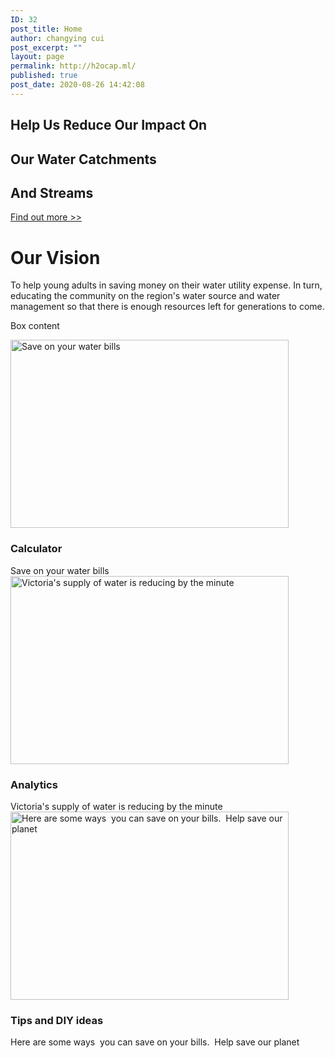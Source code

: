 ```yaml
---
ID: 32
post_title: Home
author: changying cui
post_excerpt: ""
layout: page
permalink: http://h2ocap.ml/
published: true
post_date: 2020-08-26 14:42:08
---
```

<!-- wp:themify-builder/canvas /-->

<!-- wp:paragraph -->
<p></p>
<!-- /wp:paragraph --><!--themify_builder_static--><h2><strong>Help Us Reduce </strong><strong>Our Impact On </strong></h2> <h2><strong>Our Water Catchments </strong></h2> <h2><strong>And Streams</strong></h2>
<a href="https://themify.me/" > Find out more >> </a>

<h1>Our Vision<br/></h1>
To help young adults in saving money on their water utility expense. In turn, educating the community on the region's water source and water management so that there is enough resources left for generations to come.
<p>Box content</p>
<img loading="lazy" src="http://h2ocap.ml/wp-content/uploads/2020/08/concept-economy-with-piggy-bank-calculator_23-2148525309-445x301.jpg" width="445" height="301" title="Calculator" alt="Save on your water bills" /> <h3> Calculator </h3> Save on your water bills
<img loading="lazy" src="http://h2ocap.ml/wp-content/uploads/2020/08/chart-2785962_1920-1024x678-445x301.jpg" width="445" height="301" title="Analytics" alt="Victoria&#039;s supply of water is reducing by the minute" /> <h3> Analytics </h3> Victoria's supply of water is reducing by the minute
<img loading="lazy" src="http://h2ocap.ml/wp-content/uploads/2020/08/diy-617763_1920-1024x683-445x301.jpg" width="445" height="301" title="Tips and DIY ideas" alt="Here are some ways  you can save on your bills.  Help save our planet" /> <h3> Tips and DIY ideas </h3> Here are some ways  you can save on your bills.  Help save our planet<!--/themify_builder_static-->